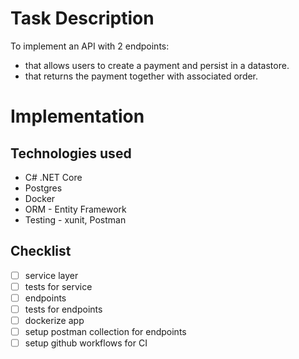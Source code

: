  # Task Description

 To implement an API with 2 endpoints:
 - that allows users to create a payment and persist in a datastore.
 - that returns the payment together with associated order.

# Implementation

## Technologies used
- C# .NET Core
- Postgres
- Docker
- ORM - Entity Framework
- Testing  - xunit, Postman


## Checklist
- [ ] service layer <br/>
- [ ] tests for service <br/>
- [ ] endpoints <br/>
- [ ] tests for endpoints <br/>
- [ ] dockerize app <br/>
- [ ] setup postman collection for endpoints <br/>
- [ ] setup github workflows for CI <br/>